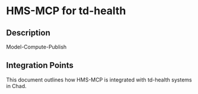 # HMS-MCP for td-health

## Description

Model-Compute-Publish

## Integration Points

This document outlines how HMS-MCP is integrated with td-health systems in Chad.
